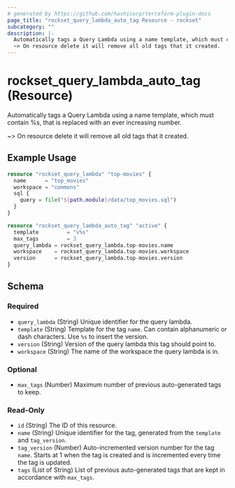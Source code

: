 ```yaml
---
# generated by https://github.com/hashicorp/terraform-plugin-docs
page_title: "rockset_query_lambda_auto_tag Resource - rockset"
subcategory: ""
description: |-
  Automatically tags a Query Lambda using a name template, which must contain %s, that is replaced with an ever increasing number.
  ~> On resource delete it will remove all old tags that it created.
---
```


# rockset_query_lambda_auto_tag (Resource)

Automatically tags a Query Lambda using a name template, which must contain %s, that is replaced with an ever increasing number.

~> On resource delete it will remove all old tags that it created.

## Example Usage

```terraform
resource "rockset_query_lambda" "top-movies" {
  name      = "top_movies"
  workspace = "commons"
  sql {
    query = file("${path.module}/data/top_movies.sql")
  }
}

resource "rockset_query_lambda_auto_tag" "active" {
  template         = "v%s"
  max_tags         = 3
  query_lambda = rockset_query_lambda.top-movies.name
  workspace    = rockset_query_lambda.top-movies.workspace
  version      = rockset_query_lambda.top-movies.version
}
```

<!-- schema generated by tfplugindocs -->
## Schema

### Required

- `query_lambda` (String) Unique identifier for the query lambda.
- `template` (String) Template for the tag `name`. Can contain alphanumeric or dash characters. Use `%s` to insert the version.
- `version` (String) Version of the query lambda this tag should point to.
- `workspace` (String) The name of the workspace the query lambda is in.

### Optional

- `max_tags` (Number) Maximum number of previous auto-generated tags to keep.

### Read-Only

- `id` (String) The ID of this resource.
- `name` (String) Unique identifier for the tag, generated from the `template` and `tag_version`.
- `tag_version` (Number) Auto-incremented version number for the tag `name`. Starts at 1 when the tag is created and is incremented every time the tag is updated.
- `tags` (List of String) List of previous auto-generated tags that are kept in accordance with `max_tags`.
